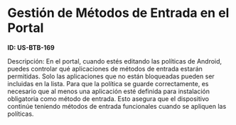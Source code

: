 # Gestión de Métodos de Entrada en el Portal

**ID: US-BTB-169**

Descripción: En el portal, cuando estés editando las políticas de Android, puedes controlar qué aplicaciones de métodos de entrada estarán permitidas. Solo las aplicaciones que no están bloqueadas pueden ser incluidas en la lista. Para que la política se guarde correctamente, es necesario que al menos una aplicación esté definida para instalación obligatoria como método de entrada. Esto asegura que el dispositivo continúe teniendo métodos de entrada funcionales cuando se apliquen las políticas.